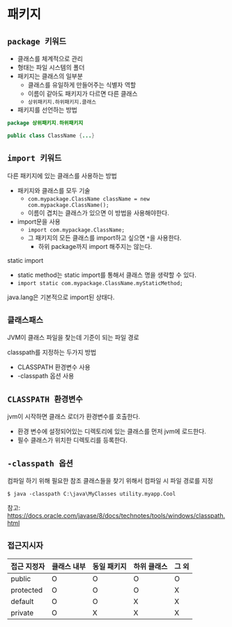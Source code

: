 # 패키지
## `package 키워드`
- 클래스를 체계적으로 관리
- 형태는 파일 시스템의 폴더
- 패키지는 클래스의 일부분
	- 클래스를 유일하게 만들어주는 식별자 역할
	- 이름이 같아도 패키지가 다르면 다른 클래스
	- `상위패키지.하위패키지.클래스`
- 패키지를 선언하는 방법
```java
package 상위패키지.하위패키지

public class ClassName {...}
```

## `import 키워드`
다른 패키지에 있는 클래스를 사용하는 방법
- 패키지와 클래스를 모두 기술
	- `com.mypackage.ClassName className = new com.mypackage.ClassName();`
	- 이름이 겹치는 클래스가 있으면 이 방법을 사용해야한다.
- import문을 사용
	- `import com.mypackage.ClassName;`
	- 그 패키지의 모든 클래스를 import하고 싶으면 `*`을 사용한다.
		- 하위 package까지 import 해주지는 않는다.

static import
- static method는 static import를 통해서 클래스 명을 생략할 수 있다.
- `import static com.mypackage.ClassName.myStaticMethod;` 

java.lang은 기본적으로 import된 상태다.

## `클래스패스`
JVM이 클래스 파일을 찾는데 기준이 되는 파일 경로

classpath를 지정하는 두가지 방법
- CLASSPATH 환경변수 사용
- -classpath 옵션 사용

## `CLASSPATH 환경변수`
jvm이 시작하면 클래스 로더가 환경변수를 호출한다.
- 환경 변수에 설정되어있는 디렉토리에 있는 클래스를 먼저 jvm에 로드한다.
- 필수 클래스가 위치한 디렉토리를 등록한다.

## `-classpath 옵션`
컴파일 하기 위해 필요한 참조 클래스들을 찾기 위해서 컴파일 시 파일 경로를 지정
```
$ java -classpath C:\java\MyClasses utility.myapp.Cool
```
참고: https://docs.oracle.com/javase/8/docs/technotes/tools/windows/classpath.html

## `접근지시자`
| 접근 지정자 | 클래스 내부 | 동일 패키지 | 하위 클래스 | 그 외 |
| ----------- | ----------- | ----------- | ----------- | ----- |
| public      | O           | O           | O           | O     |
| protected   | O           | O           | O           | X     |
| default     | O           | O           | X           | X     |
| private     | O           | X           | X           | X     |


